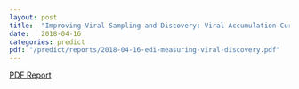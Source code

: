 ```yaml
---
layout: post
title:  "Improving Viral Sampling and Discovery: Viral Accumulation Curves"
date:   2018-04-16
categories: predict
pdf: "/predict/reports/2018-04-16-edi-measuring-viral-discovery.pdf"
---
```


[PDF Report]({{site.baseurl}}/predict/reports/2018-04-16-edi-measuring-viral-discovery.pdf)
